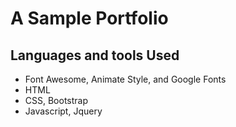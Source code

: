 # A Sample Portfolio

## Languages and tools Used

- Font Awesome, Animate Style, and Google Fonts
- HTML
- CSS, Bootstrap
- Javascript, Jquery
